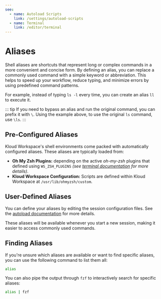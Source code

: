 ```yaml
---
see:
  - name: Autoload Scripts
    link: /settings/autoload-scripts
  - name: Terminal
    link: /editor/terminal
---
```


# Aliases

Shell aliases are shortcuts that represent long or complex commands in a more convenient
and concise form.
By defining an alias, you can replace a commonly used command with a simple keyword or
abbreviation.
This helps to speed up your workflow, reduce typing, and minimize errors by using
predefined command patterns.

For example, instead of typing `ls -l` every time, you can create an alias `ll` to
execute it.

::: tip
If you need to bypass an alias and run the original command, you can prefix it with `\`.
Using the example above, to use the original `ls` command, use `\ls`.
:::

## Pre-Configured Aliases

Kloud Workspace's shell environments come packed with automatically configured aliases.
These aliases are typically loaded from:

- **Oh My Zsh Plugins:** depending on the active *oh-my-zsh* plugins that defined using
    `WS_ZSH_PLUGINS` *(see [terminal documentation](/editor/terminal) for more details)*.
- **Kloud Workspace Configuration:** Scripts are defined within Kloud Workspace at
    `/usr/lib/ohmyzsh/custom`.

## User-Defined Aliases

You can define your aliases by editing the session configuration files.
See the [autoload documentation](/settings/autoload-scripts) for more details.

These aliases will be available whenever you start a new session, making it easier to
access commonly used commands.

## Finding Aliases

If you're unsure which aliases are available or want to find specific aliases, you can use
the following command to list them all:

```sh
alias
```

You can also pipe the output through `fzf`  to interactively search for specific aliases:

```sh
alias | fzf
```
